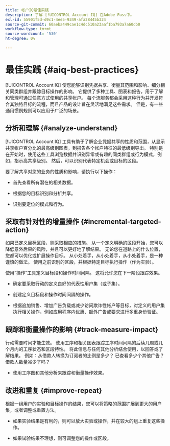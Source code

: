 ```yaml
---
title: 帐户IQ最佳实践
description: 了解 [!UICONTROL Account IQ] 在Adobe Pass中。
exl-id: 55901f5d-d9c1-4ee5-9349-afa28445b324
source-git-commit: 60aeba449cae1c4dc510a23aaf1ba793a7a60db0
workflow-type: tm+mt
source-wordcount: '530'
ht-degree: 0%

---
```


# 最佳实践 {#aiq-best-practices}

[!UICONTROL Account IQ] 使您能够识别凭据共享、衡量其范围和影响、细分相关同类群组并跟踪目标操作的影响。 它提供了多种工具、图表和报告，用于了解和管理可通过任意方式使用的共享帐户。 每个流服务都会采用这种行为并开发符合其独特目标的流程，而且产品的设计旨在灵活地满足这些需求。  但是，有一些通用惯例规则可以应用于广泛的场景。

## 分析和理解 {#analyze-understand}

[!UICONTROL Account IQ] 工具有助于了解企业凭据共享的性质和范围，从显示共享帐户百分比的最高级别图表，到报告各个帐户特征的最低级别导出。 特别是在开始时，使用这些工具浏览数据并识别异常或有趣的同类群组或行为模式，例如，指示高共享级别。 然后，可以识别代表特定机会或目标的区段。

要了解共享对您的业务的性质和影响，请执行以下操作：

* 首先查看所有潜在的相关数据。

* 根据您的目标识别和分析共享。

* 识别要定位的模式和行为。

## 采取有针对性的增量操作 {#incremental-targeted-action}

如果已定义目标区段，则采取相应的措施。 从一个定义明确的区段开始，您可以降低意外后果的风险，并且可以更好地了解结果。 无论您在道路上的什么位置，您都可以优化或扩展操作目标。
从小处着手，从小处着手，从小处着手，是一种谨慎的做法。 使用之前识别的区段，并根据特定目标执行操作（作为实验）。

使用“操作”工具定义目标段和操作时间间隔。 这将允许您在下一阶段跟踪效果。

* 确定要采取行动的定义良好的代表性用户集（或子集）。

* 创建定义目标段和操作时间间隔的操作。

* 根据追加销售、增加广告负载或减少访问欺诈性帐户等目标，对定义的用户集执行相关操作，例如应用程序内优惠、额外广告或要求进行多重身份验证。

<!--If necessary, gauge the affect [by measuring the impact of actions taken](#track-measure-impact).-->

## 跟踪和衡量操作的影响 {#track-measure-impact}

行动需要时间才能生效。 使用工序和相关图表跟踪工序时间间隔的后续几周或几个月内的工序状态和区段特性。 将此信息与任何其他分析结合使用，以回答或了解结果。 例如：从借款人转换为订阅者的比例是多少？ 已查看多少个其他广告？ 借款人数量减少了吗？

* 使用工序图和其他分析来跟踪和衡量操作效果。

## 改进和重复 {#improve-repeat}

根据一组用户的实验和目标操作的结果，您可以将策略的范围扩展到更大的用户集，或者调整或重置方法。

* 如果实验结果是有利的，则可以放大实验或操作，并在较大的组上重复这些操作。

* 如果试验结果不理想，则可调整您的操作或区段。


